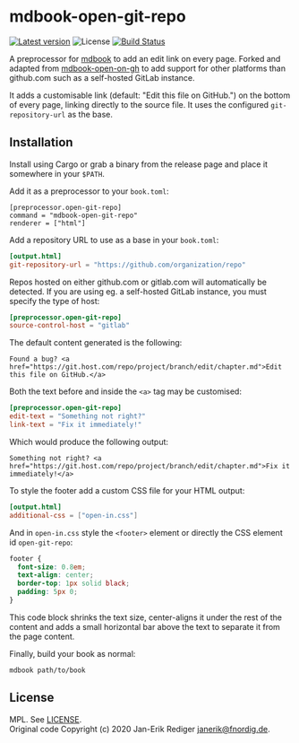 # mdbook-open-git-repo

[![Latest version](https://img.shields.io/crates/v/mdbook-open-git-repo.svg)](https://crates.io/crates/mdbook-open-git-repo)
![License](https://img.shields.io/crates/l/mdbook-open-git-repo.svg)
[![Build Status](https://travis-ci.org/wonderfulspam/mdbook-open-git-repo.svg?branch=master)](https://travis-ci.org/wonderfulspam/mdbook-open-git-repo)

A preprocessor for [mdbook][] to add an edit link on every page. Forked and adapted from
[mdbook-open-on-gh][] to add support for other platforms than github.com such as a
self-hosted GitLab instance.

[mdbook]: https://github.com/rust-lang/mdBook
[mdbook-open-on-gh]: https://github.com/badboy/mdbook-open-on-gh

It adds a customisable link (default: "Edit this file on GitHub.") on the bottom
of every page, linking directly to the source file. It uses the configured
`git-repository-url` as the base.

## Installation

Install using Cargo or grab a binary from the release page and place it
somewhere in your `$PATH`.

Add it as a preprocessor to your `book.toml`:

```
[preprocessor.open-git-repo]
command = "mdbook-open-git-repo"
renderer = ["html"]
```

Add a repository URL to use as a base in your `book.toml`:

```toml
[output.html]
git-repository-url = "https://github.com/organization/repo"
```

Repos hosted on either github.com or gitlab.com will automatically be detected.
If you are using eg. a self-hosted GitLab instance, you must specify the type
of host:

```toml
[preprocessor.open-git-repo]
source-control-host = "gitlab"
```

The default content generated is the following:

```
Found a bug? <a href="https://git.host.com/repo/project/branch/edit/chapter.md">Edit this file on GitHub.</a>
```

Both the text before and inside the `<a>` tag may be customised:

```toml
[preprocessor.open-git-repo]
edit-text = "Something not right?"
link-text = "Fix it immediately!"
```

Which would produce the following output:

```
Something not right? <a href="https://git.host.com/repo/project/branch/edit/chapter.md">Fix it immediately!</a>
```


To style the footer add a custom CSS file for your HTML output:

```toml
[output.html]
additional-css = ["open-in.css"]
```

And in `open-in.css` style the `<footer>` element or directly the CSS element id `open-git-repo`:

```css
footer {
  font-size: 0.8em;
  text-align: center;
  border-top: 1px solid black;
  padding: 5px 0;
}
```

This code block shrinks the text size, center-aligns it under the rest of the content
and adds a small horizontal bar above the text to separate it from the page content.


Finally, build your book as normal:

```
mdbook path/to/book
```

## License

MPL. See [LICENSE](LICENSE).  
Original code Copyright (c) 2020 Jan-Erik Rediger <janerik@fnordig.de>.

